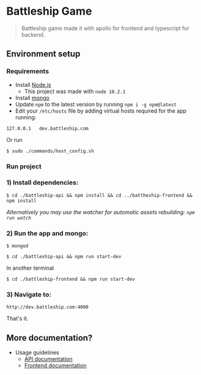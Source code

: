 # Battleship Game

> Battleship game made it with apollo for frontend and typescript for backend.

## Environment setup

### Requirements

 - Install [Node.js](https://nodejs.org/)
   - This project was made with `node 10.2.1`
 - Install [mongo](https://docs.mongodb.com/manual/installation/)
 - Update `npm` to the latest version by running `npm i -g npm@latest`
 - Edit your `/etc/hosts` file by adding virtual hosts required for the app running:


```
127.0.0.1   dev.battleship.com
```

Or run

```
$ sudo ./commands/host_config.sh
```

### Run project

### 1) Install dependencies:

```
$ cd ./battleship-api && npm install && cd ../battheship-frontend && npm install
```

*Alternatively you may use the watcher for automatic assets rebuilding: `npm run watch`*

### 2) Run the app and mongo:

```
$ mongod
```

```
$ cd ./battleship-api && npm run start-dev
```

In another terminal

```
$ cd ./battleship-frontend && npm run start-dev
```

### 3) Navigate to:
```
http://dev.battleship.com:4000
```


That's it.

## More documentation?

* Usage guidelines
    - [API documentation](battleship-api/README.md)
    - [Frontend documentation](battleship-frontend/README.md)
